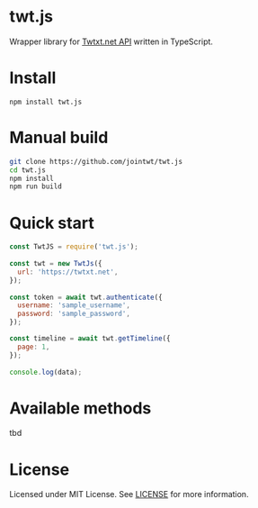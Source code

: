 # twt.js

Wrapper library for [Twtxt.net API](http://dev.twtxt.net/doc/api.html) written in TypeScript.

# Install

`npm install twt.js`

# Manual build

```bash
git clone https://github.com/jointwt/twt.js
cd twt.js
npm install
npm run build
```

# Quick start

```js
const TwtJS = require('twt.js');
 
const twt = new TwtJs({
  url: 'https://twtxt.net',
});
 
const token = await twt.authenticate({
  username: 'sample_username',
  password: 'sample_password',
});

const timeline = await twt.getTimeline({
  page: 1,
});
 
console.log(data);
```

# Available methods

tbd

# License

Licensed under MIT License. See [LICENSE](https://github.com/jointwt/twt.js/blob/master/LICENSE) for more information.
